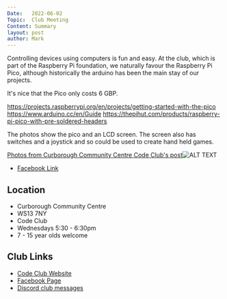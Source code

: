 ```yaml
---
Date:   2022-06-02
Topic:  Club Meeting
Content: Summary
layout: post
author: Mark
---
```

Controlling devices using computers is fun and easy. At the club, which is part of the Raspberry Pi foundation, we naturally favour the Raspberry Pi Pico, although historically the arduino has been the main stay of our projects.

It's nice that the Pico only costs 6 GBP.

https://projects.raspberrypi.org/en/projects/getting-started-with-the-pico
https://www.arduino.cc/en/Guide
https://thepihut.com/products/raspberry-pi-pico-with-pre-soldered-headers

The photos show the pico and an LCD screen. The screen also has switches and a joystick and so could be used to create hand held games.

[Photos from Curborough Community Centre Code Club's post](https://www.facebook.com/1481985248595237/posts/4904794099647651/)![ALT TEXT](https://scontent.fbhx6-1.fna.fbcdn.net/v/t39.30808-6/282132247_4904791632981231_9036002961095939907_n.jpg?stp=dst-jpg_p720x720&_nc_cat=110&ccb=1-7&_nc_sid=5f2048&_nc_ohc=wXRGvB4bmbMAX97Pz4c&_nc_ht=scontent.fbhx6-1.fna&edm=AKK4YLsEAAAA&oh=00_AfD5Os8Tu5nhX5CuYI4rWc6wauBskvqT_k3y9DTXNh9_FQ&oe=652B19EA)

* [Facebook Link](https://www.facebook.com/1481985248595237/posts/4904794099647651/)

## Location

* Curborough Community Centre
* WS13 7NY
* Code Club
* Wednesdays 5:30 - 6:30pm
* 7 - 15 year olds welcome

## Club Links

* [Code Club Website](https://lichfield-code-club.github.io/)
* [Facebook Page](https://www.facebook.com/LichfieldCoders)
* [Discord club messages](https://discord.gg/szz6xGK)
